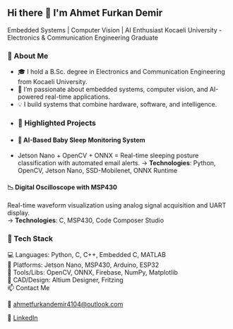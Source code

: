 ## Hi there 👋 I'm Ahmet Furkan Demir

  Embedded Systems | Computer Vision | AI Enthusiast
  Kocaeli University - Electronics & Communication Engineering Graduate

### 🧠 About Me

- 🎓 I hold a B.Sc. degree in Electronics and Communication Engineering from Kocaeli University.  
- 🤖 I’m passionate about embedded systems, computer vision, and AI-powered real-time applications.  
- 💡 I build systems that combine hardware, software, and intelligence.
- ### 🚀 Highlighted Projects
- #### 👶 AI-Based Baby Sleep Monitoring System
- Jetson Nano + OpenCV + ONNX = Real-time sleeping posture classification with automated email alerts.
→ **Technologies**: Python, OpenCV, Jetson Nano, SSD-Mobilenet, ONNX Runtime
#### 📉 Digital Oscilloscope with MSP430
Real-time waveform visualization using analog signal acquisition and UART display.  
→ **Technologies**: C, MSP430, Code Composer Studio  
### 🧰 Tech Stack

💻 Languages:     Python, C, C++, Embedded C, MATLAB  
🔌 Platforms:     Jetson Nano, MSP430, Arduino, ESP32  
🧠 Tools/Libs:     OpenCV, ONNX, Firebase, NumPy, Matplotlib  
📐 CAD/Design:     Altium Designer, Fritzing  
📫 Contact Me

📧 ahmetfurkandemir4104@outlook.com

💼 [LinkedIn](https://www.linkedin.com/in/ahmet-furkan-demir-269619283/)




